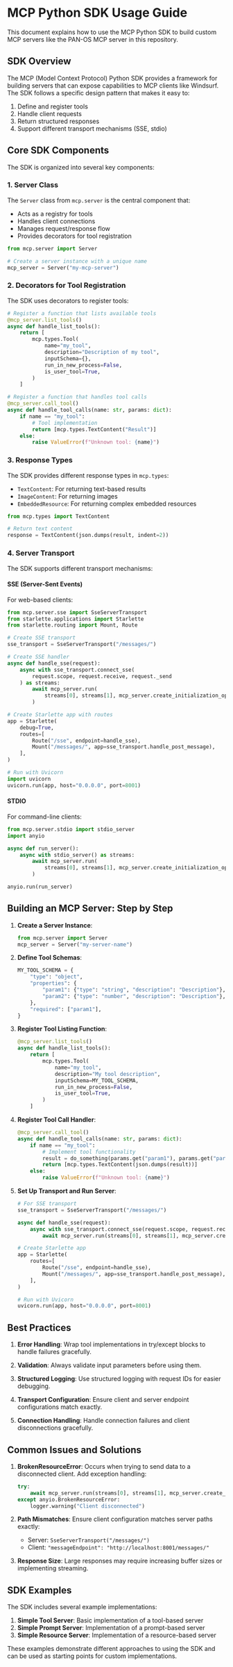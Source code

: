 # MCP Python SDK Usage Guide

This document explains how to use the MCP Python SDK to build custom MCP servers like the PAN-OS MCP server in this repository.

## SDK Overview

The MCP (Model Context Protocol) Python SDK provides a framework for building servers that can expose capabilities to MCP clients like Windsurf. The SDK follows a specific design pattern that makes it easy to:

1. Define and register tools
2. Handle client requests
3. Return structured responses
4. Support different transport mechanisms (SSE, stdio)

## Core SDK Components

The SDK is organized into several key components:

### 1. Server Class

The `Server` class from `mcp.server` is the central component that:

- Acts as a registry for tools
- Handles client connections
- Manages request/response flow
- Provides decorators for tool registration

```python
from mcp.server import Server

# Create a server instance with a unique name
mcp_server = Server("my-mcp-server")
```

### 2. Decorators for Tool Registration

The SDK uses decorators to register tools:

```python
# Register a function that lists available tools
@mcp_server.list_tools()
async def handle_list_tools():
    return [
        mcp.types.Tool(
            name="my_tool",
            description="Description of my tool",
            inputSchema={},
            run_in_new_process=False,
            is_user_tool=True,
        )
    ]

# Register a function that handles tool calls
@mcp_server.call_tool()
async def handle_tool_calls(name: str, params: dict):
    if name == "my_tool":
        # Tool implementation
        return [mcp.types.TextContent("Result")]
    else:
        raise ValueError(f"Unknown tool: {name}")
```

### 3. Response Types

The SDK provides different response types in `mcp.types`:

- `TextContent`: For returning text-based results
- `ImageContent`: For returning images
- `EmbeddedResource`: For returning complex embedded resources

```python
from mcp.types import TextContent

# Return text content
response = TextContent(json.dumps(result, indent=2))
```

### 4. Server Transport

The SDK supports different transport mechanisms:

#### SSE (Server-Sent Events)

For web-based clients:

```python
from mcp.server.sse import SseServerTransport
from starlette.applications import Starlette
from starlette.routing import Mount, Route

# Create SSE transport
sse_transport = SseServerTransport("/messages/")

# Create SSE handler
async def handle_sse(request):
    async with sse_transport.connect_sse(
        request.scope, request.receive, request._send
    ) as streams:
        await mcp_server.run(
            streams[0], streams[1], mcp_server.create_initialization_options()
        )

# Create Starlette app with routes
app = Starlette(
    debug=True,
    routes=[
        Route("/sse", endpoint=handle_sse),
        Mount("/messages/", app=sse_transport.handle_post_message),
    ],
)

# Run with Uvicorn
import uvicorn
uvicorn.run(app, host="0.0.0.0", port=8001)
```

#### STDIO

For command-line clients:

```python
from mcp.server.stdio import stdio_server
import anyio

async def run_server():
    async with stdio_server() as streams:
        await mcp_server.run(
            streams[0], streams[1], mcp_server.create_initialization_options()
        )

anyio.run(run_server)
```

## Building an MCP Server: Step by Step

1. **Create a Server Instance**:

   ```python
   from mcp.server import Server
   mcp_server = Server("my-server-name")
   ```

2. **Define Tool Schemas**:

   ```python
   MY_TOOL_SCHEMA = {
       "type": "object",
       "properties": {
           "param1": {"type": "string", "description": "Description"},
           "param2": {"type": "number", "description": "Description"},
       },
       "required": ["param1"],
   }
   ```

3. **Register Tool Listing Function**:

   ```python
   @mcp_server.list_tools()
   async def handle_list_tools():
       return [
           mcp.types.Tool(
               name="my_tool",
               description="My tool description",
               inputSchema=MY_TOOL_SCHEMA,
               run_in_new_process=False,
               is_user_tool=True,
           )
       ]
   ```

4. **Register Tool Call Handler**:

   ```python
   @mcp_server.call_tool()
   async def handle_tool_calls(name: str, params: dict):
       if name == "my_tool":
           # Implement tool functionality
           result = do_something(params.get("param1"), params.get("param2"))
           return [mcp.types.TextContent(json.dumps(result))]
       else:
           raise ValueError(f"Unknown tool: {name}")
   ```

5. **Set Up Transport and Run Server**:

   ```python
   # For SSE transport
   sse_transport = SseServerTransport("/messages/")

   async def handle_sse(request):
       async with sse_transport.connect_sse(request.scope, request.receive, request._send) as streams:
           await mcp_server.run(streams[0], streams[1], mcp_server.create_initialization_options())

   # Create Starlette app
   app = Starlette(
       routes=[
           Route("/sse", endpoint=handle_sse),
           Mount("/messages/", app=sse_transport.handle_post_message),
       ],
   )

   # Run with Uvicorn
   uvicorn.run(app, host="0.0.0.0", port=8001)
   ```

## Best Practices

1. **Error Handling**: Wrap tool implementations in try/except blocks to handle failures gracefully.

2. **Validation**: Always validate input parameters before using them.

3. **Structured Logging**: Use structured logging with request IDs for easier debugging.

4. **Transport Configuration**: Ensure client and server endpoint configurations match exactly.

5. **Connection Handling**: Handle connection failures and client disconnections gracefully.

## Common Issues and Solutions

1. **BrokenResourceError**: Occurs when trying to send data to a disconnected client. Add exception handling:

   ```python
   try:
       await mcp_server.run(streams[0], streams[1], mcp_server.create_initialization_options())
   except anyio.BrokenResourceError:
       logger.warning("Client disconnected")
   ```

2. **Path Mismatches**: Ensure client configuration matches server paths exactly:
   - Server: `SseServerTransport("/messages/")`
   - Client: `"messageEndpoint": "http://localhost:8001/messages/"`

3. **Response Size**: Large responses may require increasing buffer sizes or implementing streaming.

## SDK Examples

The SDK includes several example implementations:

1. **Simple Tool Server**: Basic implementation of a tool-based server
2. **Simple Prompt Server**: Implementation of a prompt-based server
3. **Simple Resource Server**: Implementation of a resource-based server

These examples demonstrate different approaches to using the SDK and can be used as starting points for custom implementations.
